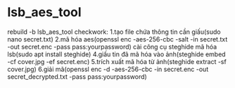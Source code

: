 # lsb_aes_tool
rebuild -b lsb_aes_tool
checkwork:
1.tạo file chứa thông tin cần giấu(sudo nano secret.txt)
2.mã hóa aes(openssl enc -aes-256-cbc -salt -in secret.txt -out secret.enc -pass pass:yourpassword)
cài công cụ steghide mã hóa lsb(sudo apt install steghide)
4.giấu tin đã mã hóa vào ảnh(steghide embed -cf cover.jpg -ef secret.enc)
5.trích xuất mã hóa từ ảnh(steghide extract -sf cover.jpg)
6.giải mã(openssl enc -d -aes-256-cbc -in secret.enc -out secret_decrypted.txt -pass pass:yourpassword)
